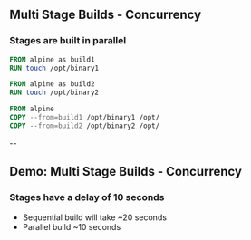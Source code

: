 ## Multi Stage Builds - Concurrency

### Stages are built in parallel

```Dockerfile
FROM alpine as build1
RUN touch /opt/binary1

FROM alpine as build2
RUN touch /opt/binary2

FROM alpine
COPY --from=build1 /opt/binary1 /opt/
COPY --from=build2 /opt/binary2 /opt/
```

--

## Demo: Multi Stage Builds - Concurrency

### Stages have a delay of 10 seconds

* Sequential build will take ~20 seconds
* Parallel build ~10 seconds

<!-- include: concurrency-0.command -->

<!-- include: concurrency-1.command -->
